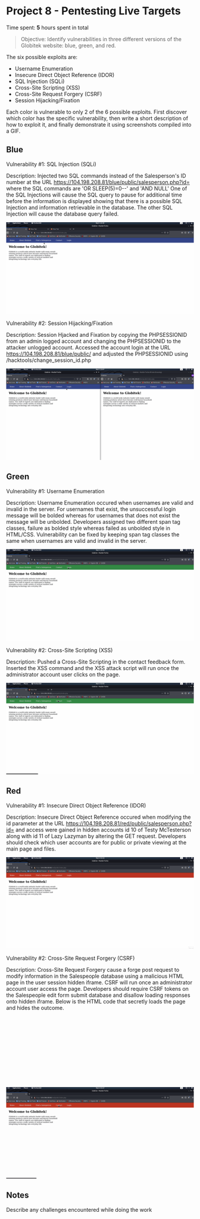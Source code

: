 # Project 8 - Pentesting Live Targets

Time spent: **5** hours spent in total

> Objective: Identify vulnerabilities in three different versions of the Globitek website: blue, green, and red.

The six possible exploits are:

* Username Enumeration
* Insecure Direct Object Reference (IDOR)
* SQL Injection (SQLi)
* Cross-Site Scripting (XSS)
* Cross-Site Request Forgery (CSRF)
* Session Hijacking/Fixation

Each color is vulnerable to only 2 of the 6 possible exploits. First discover which color has the specific vulnerability, then write a short description of how to exploit it, and finally demonstrate it using screenshots compiled into a GIF.

## Blue

Vulnerability #1: SQL Injection (SQLi)

Description: Injected two SQL commands instead of the Salesperson's ID number at the URL https://104.198.208.81/blue/public/salesperson.php?id= where the SQL commands are 'OR SLEEP(5)=0--' and 'AND NULL' One of the SQL Injections will cause the SQL query to pause for additional time before the information is displayed showing that there is a possible SQL Injection and information retrievable in the database. The other SQL Injection will cause the database query failed.

<img src="blue-SQLi.gif">

Vulnerability #2: Session Hijacking/Fixation

Description: Session Hjacked and Fixation by copying the PHPSESSIONID from an admin logged account and changing the PHPSESSIONID to the attacker unlogged account. Accessed the account login at the URL https://104.198.208.81/blue/public/ and adjusted the PHPSESSIONID using /hacktools/change_session_id.php

<img src="blue-Session_Hijacking_Fixation.gif">

## Green

Vulnerability #1: Username Enumeration

Description: Username Enumeration occured when usernames are valid and invalid in the server. For usernames that exist, the unsuccessful login message will be bolded whereas for usernames that does not exist the message will be unbolded. Developers assigned two different span tag classes, failure as bolded style whereas failed as unbolded style in HTML/CSS. Vulnerability can be fixed by keeping span tag classes the same when usernames are valid and invalid in the server.
  
<img src="green-Username_Enumeration.gif">

Vulnerability #2: Cross-Site Scripting (XSS)

Description: Pushed a Cross-Site Scripting in the contact feedback form. Inserted the XSS command <script>alert('WILL GOT HACKED BY XSS');</script> and the XSS attack script will run once the administrator account user clicks on the page.
  
<img src="green-XSS.gif">

## Red

Vulnerability #1: Insecure Direct Object Reference (IDOR)

Description: Insecure Direct Object Reference occured when modifying the id parameter at the URL https://104.198.208.81/red/public/salesperson.php?id= and access were gained in hidden accounts id 10 of Testy McTesterson along with id 11 of Lazy Lazyman by altering the GET request. Developers should check which user accounts are for public or private viewing at the main page and files.

<img src="red-IDOR.gif">

Vulnerability #2: Cross-Site Request Forgery (CSRF)

Description: Cross-Site Request Forgery cause a forge post request to modify information in the Salespeople database using a malicious HTML page in the user session hidden iframe. CSRF will run once an administrator account user access the page. Developers should require CSRF tokens on the Salespeople edit form submit database and disallow loading responses onto hidden iframe. Below is the HTML code that secretly loads the page and hides the outcome.
<pre><code>
<!DOCTYPE html>
<html>
  <head>
    <title>$100 Gift Cards Giveaways</title>
  </head>
  <body onload="document.my_form.submit()">
    <form action="https://104.198.208.81/red/public/staff/salespeople/edit.php?id=1" method="POST" name="my_form" style="display: none;" target="hidden_results" >
      <input type="text" name="first_name" value="GOT HACKED DARON" />
      <input type="text" name="last_name" value="GOT HACKED BURKE" />
      <input type="text" name="phone" value="123-456-7890" />
      <input type="text" name="email" value="DARONBURKE@HACKED.COM" />
    </form>
    <iframe name="hidden_results" style="display: none;"></iframe>
  </body>
</html>
</code></pre>

<img src="red-CSRF.gif">

## Notes

Describe any challenges encountered while doing the work

